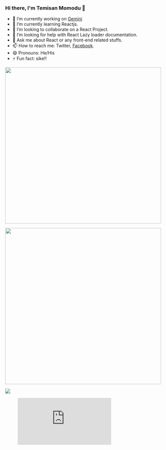 ### Hi there, I'm Temisan Momodu 👋

- 🔭 I’m currently working on [Gemini](https://github.com/heytemisan/Gemini)
- 🌱 I’m currently learning Reactjs.
- 👯 I’m looking to collaborate on a React Project.
- 🤔 I’m looking for help with React Lazy loader documentation.
- 💬 Ask me about React or any front-end related stuffs.
- 📫 How to reach me: Twitter, [Facebook](https://web.facebook.com/temy.momodu). 
- 😄 Pronouns: He/His
- ⚡ Fun fact: sike!!

<img src="https://github-readme-stats.vercel.app/api?username=heytemisan&&show_icons=true&title_color=ffffff&icon_color=bb2acf&text_color=daf7dc&bg_color=151515"
 type="image" width="500" theme="onedark"/>
 
<img src="https://github-readme-stats.vercel.app/api/top-langs/?username=heytemisan&layout=compact&&show_icons=true&title_color=ffffff&icon_color=bb2acf&text_color=daf7dc&bg_color=151515"
 type="image" width="500" theme="onedark"/>
 
<a href="https://github.com/heytemisan/Gemini">
  <img align="center" src="https://github-readme-stats.vercel.app/api/pin/?username=heytemisan&repo=gemini" />
</a>
 
<figure><embed src="https://wakatime.com/share/@heytemisan/242a8d75-96e7-43c0-b2c9-296091098190.svg"></embed></figure>
